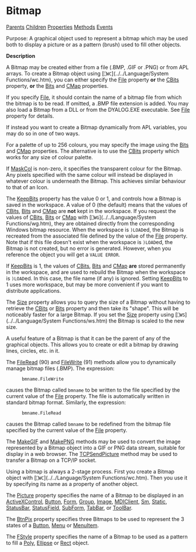 




<h1 class="heading"><span class="name">Bitmap</span></h1>

[Parents](../ParentLists/Bitmap.htm) [Children](../ChildLists/Bitmap.htm) [Properties](../PropLists/Bitmap.htm) [Methods](../MethodLists/Bitmap.htm) [Events](../EventLists/Bitmap.htm)


Purpose: A graphical object used to represent a bitmap which may be used both to display a picture or as a pattern (brush) used to fill other objects.


**Description**


A Bitmap may be created either from a file (.BMP, .GIF or .PNG) or from APL arrays. To create a Bitmap object using [`⎕WC`](../../Language/System Functions/wc.htm), you can either specify the [File](../a-z/file.md) property **or** the [CBits](../a-z/cbits.md) property, **or** the [Bits](../a-z/bits.md) and [CMap](../a-z/cmap.md) properties.



If you specify [File](../a-z/file.md), it should contain the name of a bitmap file from which the bitmap is to be read. If omitted, a .BMP file extension is added. You may also load a Bitmap from a DLL or from the DYALOG.EXE executable. See [File](../a-z/file.md) property for details.


If instead you want to create a Bitmap dynamically from APL variables, you may do so in one of two ways.


For a palette of up to 256 colours, you may specify the image using the [Bits](../a-z/bits.md) and [CMap](../a-z/cmap.md) properties. The alternative is to use the [CBits](../a-z/cbits.md) property which works for any size of colour palette.


If [MaskCol](../a-z/maskcol.md) is non-zero, it specifies the transparent colour for the Bitmap. Any pixels specified with the same colour will instead be displayed in whatever colour is underneath the Bitmap. This achieves similar behaviour to that of an Icon.


The [KeepBits](../a-z/keepbits.md) property has the value 0 or 1, and controls how a Bitmap is saved in the workspace. A value of 0 (the default) means that the values of [CBits](../a-z/cbits.md), [Bits](../a-z/bits.md) and [CMap](../a-z/cmap.md) are **not** kept in the workspace. If you request the values of [CBits](../a-z/cbits.md), [Bits](../a-z/bits.md) or [CMap](../a-z/cmap.md) with [`⎕WG`](../../Language/System Functions/wg.htm), they are obtained directly from the corresponding Windows bitmap resource. When the workspace is `)LOAD`ed, the Bitmap is recreated from the associated file defined by the value of the [File](../a-z/file.md) property. Note that if this file doesn't exist when the workspace is `)LOAD`ed, the Bitmap is not created, but no error is generated. However, when you reference the object you will get a `VALUE ERROR`.


If [KeepBits](../a-z/keepbits.md) is 1, the values of [CBits](../a-z/cbits.md), [Bits](../a-z/bits.md) and [CMap](../a-z/cmap.md) **are** stored permanently in the workspace, and are used to rebuild the Bitmap when the workspace is `)LOAD`ed. In this case, the file name (if any) is ignored. Setting [KeepBits](../a-z/keepbits.md) to 1 uses more workspace, but may be more convenient if you want to distribute applications.


The [Size](../a-z/size.md) property allows you to query the size of a Bitmap without having to retrieve the [CBits](../a-z/cbits.md) or [Bits](../a-z/bits.md) property and then take its "shape". This will be noticeably faster for a large Bitmap. If you set the [Size](../a-z/size.md) property using [`⎕WS`](../../Language/System Functions/ws.htm) the Bitmap is scaled to the new size.


A useful feature of a Bitmap is that it can be the parent of any of the graphical objects. This allows you to create or edit a bitmap by drawing lines, circles, etc. in it.


The [FileRead](../a-z/fileread.md) (90) and [FileWrite](../a-z/filewrite.md) (91) methods allow you to dynamically manage bitmap files (.BMP). The expression:
```apl
      bmname.FileWrite
```


causes the Bitmap called `bmname` to be written to the file specified by the current value of the [File](../a-z/file.md) property. The file is automatically written in standard bitmap format. Similarly, the expression:
```apl
      bmname.FileRead
```


causes the Bitmap called `bmname` to be redefined from the bitmap file specified by the current value of the [File](../a-z/file.md) property.


The [MakeGIF](../a-z/makegif.md) and [MakePNG](../a-z/makepng.md) methods may be used to convert the image represented by a Bitmap object into a GIF or PNG data stream, suitable for display in a web browser. The [TCPSendPicture](../a-z/tcpsendpicture.md) method may be used to transfer a Bitmap on a TCP/IP socket.


Using a bitmap is always a 2-stage process. First you create a Bitmap object with [`⎕WC`](../../Language/System Functions/wc.htm). Then you use it by specifying its name as a property of another object.


The [Picture](../a-z/picture.md) property specifies the name of a Bitmap to be displayed in an [ActiveXControl](../a-z/activexcontrol.md), [Button](../a-z/button.md), [Form](../a-z/form.md), [Group](../a-z/group.md), [Image](../a-z/image.md), [MDIClient](../a-z/mdiclient.md), [Sm](../a-z/sm.md), [Static](../a-z/static.md), [StatusBar](../a-z/statusbar.md), [StatusField](../a-z/statusfield.md), [SubForm](../a-z/subform.md), [TabBar](../a-z/tabbar.md), or [ToolBar](../a-z/toolbar.md).


The [BtnPix](../a-z/btnpix.md) property specifies three Bitmaps to be used to represent the 3 states of a [Button](../a-z/button.md), [Menu](../a-z/menu.md) or [MenuItem](../a-z/menuitem.md).


The [FStyle](../a-z/fstyle.md) property specifies the name of a Bitmap to be used as a pattern to fill a [Poly](../a-z/poly.md), [Ellipse](../a-z/ellipse.md) or [Rect](../a-z/rect.md) object.


